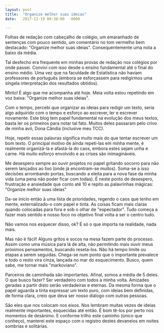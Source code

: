 ```yaml
---
layout: post
title:  "Organize melhor suas ideias"
date:   2017-12-19 00:38:00  -0000

---
```

Folhas de redação com cabeçalho de colégio, um emaranhado de sentenças com pouco sentido, um comentário no tom vermelho bem destacado: "Organize melhor suas ideias". Consequentemente uma nota a baixo da média.

Tal desfecho era frequente em minhas provas de redação nos colégios por onde passei. Convivi com isso desde o ensino fundamental até o final do ensino médio. Uma vez que na faculdade de Estatística não haviam professores de português (embora se esforçassem para redigirmos uma singela interpretação dos resultados obtidos).

Minto! É algo que me acompanha até hoje. Meia volta estou repetindo em voz baixa: "Organize melhor suas ideias".

Com o tempo, percebi que organizar as ideias para redigir um texto, seria algo adquirido com o tempo e esforço ao escrever, ler e escrever novamente. Este blog tem papel fundamental na evolução dos meus textos, basta ler os primeiros para notar tal fato. Muitos deles passaram pelo crivo de minha avó, Dona Cândia (inclusive meu TCC).

Hoje, repetir essas palavras significa muito mais do que tentar escrever um bom texto. O principal motivo de ainda repeti-las em minha mente, é realmente organizá-la e afastá-la do caos, embora estes sejam unha e carne. Há muito esforço envolvido e as crises são inimagináveis.

Me desespero sempre ao ouvir projetos no papel gritando socorro para não serem lançados ao lixo (onde já encontram-se muitos). Soma-se a isso decisões arrombando portas, buscando a eleita para a nova fase da minha vida (uma pena não poder ficar com todas). É neste ponto de desespero, frustração e ansiedade que conto até 10 e repito as palavrinhas mágicas: "Organize melhor suas ideias"

Da-se início então à uma lista de prioridades, regendo o caos que tenho em mente, externalizado-o com papel e tinta. As coisas ficam mais claras quando colocadas para fora e sob o olhar de "espectador". Tudo começa a fazer mais sentido e nosso foco no objetivo final volta a ser o centro tudo.

Não vamos nos esquecer disso, ok? É só o que importa na realidade, nada mais.

Mas não é fácil! Alguns gritos e socos na mesa fazem parte do processo. Assim como uma música para lá de alta, não permitindo mais ouvir meus próximos pensamentos, buscando reseta-los. Não há tempo limite ou etapas a serem seguidas. Chega-se num ponto que o importante prevalece e todo o resto vira cinza, lançada no mar do esquecimento. Busco, quem sabe, me tornar mais "markoviano".

Parceiros de caminhada são importantes. Afinal, somos a média de 5 deles. O que busco fazer? Ser verdadeiro com todos a minha volta. Amizades geradas a partir disto serão verdadeiras e eternas. Da mesma forma que o papel aguarda a tinta expressar um texto puro, com ideias bem definidas, de forma clara, creio que deva ser nosso diálogo com outras pessoas.

São eles que nos colocam nos eixos. Nos lembram muitas vezes de ideias realmente importantes, esquecidas até então. É bom tê-los por perto nos momentos de desânimo. E conforme trilho este caminho (único que conheço), manterei este espaço com o registro destes devaneios em noites sombrias e solitárias.